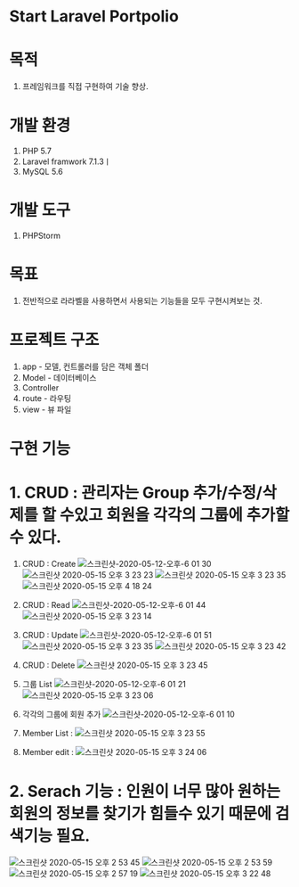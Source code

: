 # Start Laravel Portpolio
# 목적
1. 프레임워크를 직접 구현하여 기술 향상.

# 개발 환경
1. PHP 5.7<br>
2. Laravel framwork 7.1.3ㅣ<br>
3. MySQL 5.6

# 개발 도구
1. PHPStorm

# 목표
1. 전반적으로 라라벨을 사용하면서 사용되는 기능들을 모두 구현시켜보는 것.

# 프로젝트 구조
1. app - 모델, 컨트롤러를 담은 객체 폴더<br>
2. Model - 데이터베이스<br>
3. Controller <br>
4. route - 라우팅<br>
5. view - 뷰 파일<br>

# 구현 기능
# 1. CRUD : 관리자는 Group 추가/수정/삭제를 할 수있고 회원을 각각의 그룹에 추가할 수 있다. 

 1) CRUD : Create ![스크린샷-2020-05-12-오후-6 01 30](https://user-images.githubusercontent.com/52492230/81666452-042b7080-947d-11ea-8580-56e74bbc700d.png)
 ![스크린샷 2020-05-15 오후 3 23 23](https://user-images.githubusercontent.com/52492230/82022617-ee5dbb80-96c7-11ea-9654-f0eca261b3cf.png)
![스크린샷 2020-05-15 오후 3 23 35](https://user-images.githubusercontent.com/52492230/82022619-eef65200-96c7-11ea-8647-6699d1e43537.png)
![스크린샷 2020-05-15 오후 4 18 24](https://user-images.githubusercontent.com/52492230/82022641-f4ec3300-96c7-11ea-9b4c-95ffd7245ba8.png)
 
 2) CRUD : Read ![스크린샷-2020-05-12-오후-6 01 44](https://user-images.githubusercontent.com/52492230/81666454-042b7080-947d-11ea-8580-fc5495999313.png)
 ![스크린샷 2020-05-15 오후 3 23 14](https://user-images.githubusercontent.com/52492230/82022615-edc52500-96c7-11ea-86ec-ff27c6a13382.png)
 3) CRUD : Update ![스크린샷-2020-05-12-오후-6 01 51](https://user-images.githubusercontent.com/52492230/81666457-04c40700-947d-11ea-80d2-c6d510b7a86e.png)
 ![스크린샷 2020-05-15 오후 3 23 35](https://user-images.githubusercontent.com/52492230/82022619-eef65200-96c7-11ea-8647-6699d1e43537.png)
![스크린샷 2020-05-15 오후 3 23 42](https://user-images.githubusercontent.com/52492230/82022621-ef8ee880-96c7-11ea-87ec-db419cc37a39.png)
 6) CRUD : Delete 
 ![스크린샷 2020-05-15 오후 3 23 45](https://user-images.githubusercontent.com/52492230/82022622-ef8ee880-96c7-11ea-9266-b5f3e1f049d9.png)
 5) 그룹 List ![스크린샷-2020-05-12-오후-6 01 21](https://user-images.githubusercontent.com/52492230/81666447-0392da00-947d-11ea-90be-d33698c6b0b1.png)
 ![스크린샷 2020-05-15 오후 3 23 06](https://user-images.githubusercontent.com/52492230/82022614-edc52500-96c7-11ea-9184-0bed511c3e99.png)
 6) 각각의 그룹에 회원 추가 ![스크린샷-2020-05-12-오후-6 01 10](https://user-images.githubusercontent.com/52492230/81666429-ff66bc80-947c-11ea-92a9-9c9ade114b72.png)
   1) Member List : ![스크린샷 2020-05-15 오후 3 23 55](https://user-images.githubusercontent.com/52492230/82022626-f0277f00-96c7-11ea-8c35-a44f0bd73d20.png)
   2) Member edit : ![스크린샷 2020-05-15 오후 3 24 06](https://user-images.githubusercontent.com/52492230/82022637-f3bb0600-96c7-11ea-9f67-d88c9049f0f1.png)
# 2. Serach 기능 : 인원이 너무 많아 원하는 회원의 정보를 찾기가 힘들수 있기 때문에 검색기능 필요.
![스크린샷 2020-05-15 오후 2 53 45](https://user-images.githubusercontent.com/52492230/82022788-2ebd3980-96c8-11ea-899f-14402e934d5d.png)
![스크린샷 2020-05-15 오후 2 53 59](https://user-images.githubusercontent.com/52492230/82022803-3250c080-96c8-11ea-8d97-25b617c3ee86.png)
![스크린샷 2020-05-15 오후 2 57 19](https://user-images.githubusercontent.com/52492230/82022805-32e95700-96c8-11ea-95ef-f1a3b566d93b.png)
![스크린샷 2020-05-15 오후 3 22 48](https://user-images.githubusercontent.com/52492230/82022611-ec93f800-96c7-11ea-9e95-d92243bd070f.png)


